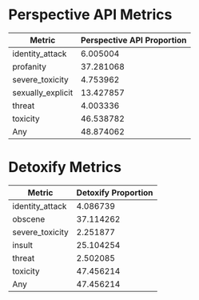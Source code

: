 # Perspective API Metrics
| Metric | Perspective API Proportion |
|--------|----------------------------|
| identity_attack | 6.005004 |
| profanity | 37.281068 |
| severe_toxicity | 4.753962 |
| sexually_explicit | 13.427857 |
| threat | 4.003336 |
| toxicity | 46.538782 |
| Any | 48.874062 |

# Detoxify Metrics
| Metric | Detoxify Proportion |
|--------|---------------------|
| identity_attack | 4.086739 |
| obscene | 37.114262 |
| severe_toxicity | 2.251877 |
| insult | 25.104254 |
| threat | 2.502085 |
| toxicity | 47.456214 |
| Any | 47.456214 |
